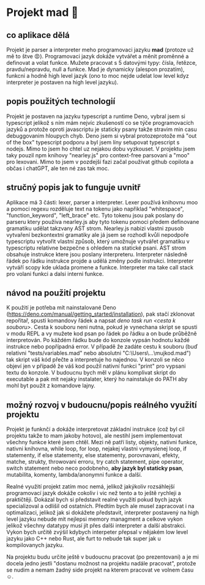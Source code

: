 # Projekt mad 💢

## co aplikace dělá

Projekt je parser a interpreter meho programovaci jazyku **mad** (protoze už mě to štve 😡). Programovaci jazyk dokáže vytvářet a měnit proměnné a definovat a volat funkce. Mužete pracovat s 5 datovými typy: čísla, řetězce, pravdu/nepravdu, null a funkce. Mad je dynamicky (alespon prozatím), funkcni a hodně high level jazyk (ono to moc nejde udelat low level kdyz interpreter je postaven na high level jazyku).

## popis použitých technologií

Projekt je postaven na jazyku typescript a runtime Deno, vybral jsem si typescript jelikož s ním mám nejvíc zkušeností co se týče programovacích jazyků a protože oproti javascriptu je staticky psany takže stravim min casu debuggovanim hloupych chyb. Deno jsem si vybral protozeprotože má "out of the box" typescript podporu a byl jsem líny setupovat typescript s nodejs. Mimo to jsem ho chtel uz nejakou dobu vyzkouset. V projektu jsem taky pouzil npm knihovy "nearley.js" pro context-free parsovani a "moo" pro lexovani. Mimo to jsem v pozdejší fazi začal používat github copilota a občas i chatGPT, ale ten né zas tak moc.

## stručný popis jak to funguje uvnitř

Aplikace má 3 části: lexer, parser a interpreter. Lexer používá knihovnu moo a pomoci regexu rozděluje text na tokenu jako napřiklad "whitespace", "function_keyword", "left_brace" etc. Tyto tokenu jsou pak poslany do parseru ktery použiva nearley.js aby tyto tokenu pomoci předem definovane gramatiku udělat takzvany AST strom. Nearley.js nabizi vlastni zpusob vytvaření bezkontextni gramatiky ale já jsem se rozhodl kvůli nepodpoře typescriptu vytvořit vlastní způsob, který umožnuje vytvářet gramatiku v typescriptu relativne bezpečne s ohledem na statické psani. AST strom obsahuje instrukce ktere jsou poslany interpreteru. Interpreter následně řádek po řádku instrukce projde a udělá změny podle instrukci. Interpreter vytváří scopy kde uklada promene a funkce. Interpreter ma take call stack pro volani funkci a dalsi interni funkce.

## návod na použití projektu

K použití je potřeba mít nainstalované Deno (https://deno.com/manual/getting_started/installation),
pak stačí zklonovat repořitař, spusti komandovy řádek a napsat _deno task run \<cesta k souboru>_. Cesta k souboru neni nutna, pokud je vynechana skript se spusti v modu REPL a vy mužete kod psan po řádek po řádku a on bude průběžně interpretován. Po káždém řádku bude do konzole vypsán hodnotu každé instrukce nebo popřípadná error. V případě že zadáte cestu k souboru (buď relativni "tests/variables.mad" nebo absolutni "C:\\Users\\...\mujkod.mad") tak skript váš kód přečte a interpretuje ho najednou. V konzoli se něco objeví jen v případě že váš kod použil nativní funkci "print" pro vypsani textu do konzole. V budoucnu bych měl v plánu komplivat skript do executable a pak mit nejaky instalater, který ho nainstaluje do PATH aby mohl byt použit z komandove lajny.

## možný rozvoj v budoucnu/popis reálného využití projektu

Projekt je funknčí a dokáže interpretovat základní instrukce (což byl cil projektu takže to mam jakoby hotovo), ale nestihl jsem implementovat všechny funkce které jsem chtěl. Mezi ně patří listy, objekty, nativni funkce, nativni knihovna, while loop, for loop, nejakej vlastni vymyslenej loop, if statementy, if else statementy, else statementy, porovnavani, efekty, matche, strukty, throwovani erroru, try catch statement, pipe operator, switch statement nebo neco podobneho, **aby jazyk byl staticky psan**, mutabilita, komenty, lambda/anonymni funkce a další.

Realné využití projekt zatím moc nemá, jelikož jakýkoliv rozsáhlejší programovací jazyk dokáže cokoliv i vic než tento a to ještě rychleji a praktičtěji. Dokázal bych si představit realné využití pokud bych jazyk specializoval a odlišil od ostatních. Předtím bych ale musel zapracovat i na optimalizaci, jelikož jak si dokážete představit, interpreter postavený na high level jazyku nebude mit nejlepsi memory managment a celkove vykon jelikož všechny datatypy musí jít přes dalši interpreter a další abstrakci. Vykon bych určitě zvýšil kdybych interpeter přepsal v nějakém low level jazyku jako C++ nebo Rust, ale furt to nebude tak super jak u kompilovanych jazyku.

Na projektu budu určite ještě v budoucnu pracovat (po prezentovani) a je mi docela jedno jestli "dostanu možnost na projektu nadále pracovat", protože se nudim a nemam žadný side projekt na kterem pracovat ve volnem času ☺️.
